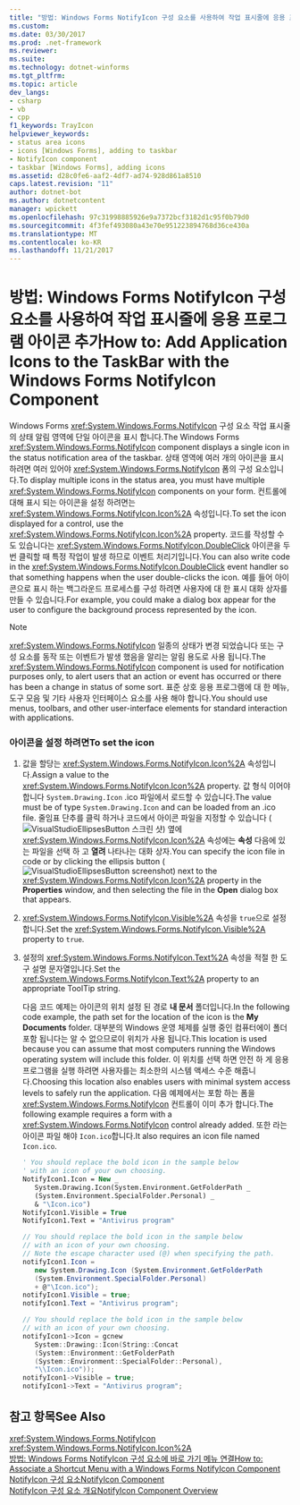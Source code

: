 ```yaml
---
title: "방법: Windows Forms NotifyIcon 구성 요소를 사용하여 작업 표시줄에 응용 프로그램 아이콘 추가"
ms.custom: 
ms.date: 03/30/2017
ms.prod: .net-framework
ms.reviewer: 
ms.suite: 
ms.technology: dotnet-winforms
ms.tgt_pltfrm: 
ms.topic: article
dev_langs:
- csharp
- vb
- cpp
f1_keywords: TrayIcon
helpviewer_keywords:
- status area icons
- icons [Windows Forms], adding to taskbar
- NotifyIcon component
- taskbar [Windows Forms], adding icons
ms.assetid: d28c0fe6-aaf2-4df7-ad74-928d861a8510
caps.latest.revision: "11"
author: dotnet-bot
ms.author: dotnetcontent
manager: wpickett
ms.openlocfilehash: 97c31998885926e9a7372bcf3182d1c95f0b79d0
ms.sourcegitcommit: 4f3fef493080a43e70e951223894768d36ce430a
ms.translationtype: MT
ms.contentlocale: ko-KR
ms.lasthandoff: 11/21/2017
---
```

# <a name="how-to-add-application-icons-to-the-taskbar-with-the-windows-forms-notifyicon-component"></a><span data-ttu-id="857b5-102">방법: Windows Forms NotifyIcon 구성 요소를 사용하여 작업 표시줄에 응용 프로그램 아이콘 추가</span><span class="sxs-lookup"><span data-stu-id="857b5-102">How to: Add Application Icons to the TaskBar with the Windows Forms NotifyIcon Component</span></span>
<span data-ttu-id="857b5-103">Windows Forms <xref:System.Windows.Forms.NotifyIcon> 구성 요소 작업 표시줄의 상태 알림 영역에 단일 아이콘을 표시 합니다.</span><span class="sxs-lookup"><span data-stu-id="857b5-103">The Windows Forms <xref:System.Windows.Forms.NotifyIcon> component displays a single icon in the status notification area of the taskbar.</span></span> <span data-ttu-id="857b5-104">상태 영역에 여러 개의 아이콘을 표시 하려면 여러 있어야 <xref:System.Windows.Forms.NotifyIcon> 폼의 구성 요소입니다.</span><span class="sxs-lookup"><span data-stu-id="857b5-104">To display multiple icons in the status area, you must have multiple <xref:System.Windows.Forms.NotifyIcon> components on your form.</span></span> <span data-ttu-id="857b5-105">컨트롤에 대해 표시 되는 아이콘을 설정 하려면는 <xref:System.Windows.Forms.NotifyIcon.Icon%2A> 속성입니다.</span><span class="sxs-lookup"><span data-stu-id="857b5-105">To set the icon displayed for a control, use the <xref:System.Windows.Forms.NotifyIcon.Icon%2A> property.</span></span> <span data-ttu-id="857b5-106">코드를 작성할 수도 있습니다는 <xref:System.Windows.Forms.NotifyIcon.DoubleClick> 아이콘을 두 번 클릭할 때 특정 작업이 발생 하므로 이벤트 처리기입니다.</span><span class="sxs-lookup"><span data-stu-id="857b5-106">You can also write code in the <xref:System.Windows.Forms.NotifyIcon.DoubleClick> event handler so that something happens when the user double-clicks the icon.</span></span> <span data-ttu-id="857b5-107">예를 들어 아이콘으로 표시 하는 백그라운드 프로세스를 구성 하려면 사용자에 대 한 표시 대화 상자를 만들 수 있습니다.</span><span class="sxs-lookup"><span data-stu-id="857b5-107">For example, you could make a dialog box appear for the user to configure the background process represented by the icon.</span></span>  
  
> [!NOTE]
>  <span data-ttu-id="857b5-108"><xref:System.Windows.Forms.NotifyIcon> 일종의 상태가 변경 되었습니다 또는 구성 요소를 동작 또는 이벤트가 발생 했음을 알리는 알림 용도로 사용 됩니다.</span><span class="sxs-lookup"><span data-stu-id="857b5-108">The <xref:System.Windows.Forms.NotifyIcon> component is used for notification purposes only, to alert users that an action or event has occurred or there has been a change in status of some sort.</span></span> <span data-ttu-id="857b5-109">표준 상호 응용 프로그램에 대 한 메뉴, 도구 모음 및 기타 사용자 인터페이스 요소를 사용 해야 합니다.</span><span class="sxs-lookup"><span data-stu-id="857b5-109">You should use menus, toolbars, and other user-interface elements for standard interaction with applications.</span></span>  
  
### <a name="to-set-the-icon"></a><span data-ttu-id="857b5-110">아이콘을 설정 하려면</span><span class="sxs-lookup"><span data-stu-id="857b5-110">To set the icon</span></span>  
  
1.  <span data-ttu-id="857b5-111">값을 할당는 <xref:System.Windows.Forms.NotifyIcon.Icon%2A> 속성입니다.</span><span class="sxs-lookup"><span data-stu-id="857b5-111">Assign a value to the <xref:System.Windows.Forms.NotifyIcon.Icon%2A> property.</span></span> <span data-ttu-id="857b5-112">값 형식 이어야 합니다 `System.Drawing.Icon` .ico 파일에서 로드할 수 있습니다.</span><span class="sxs-lookup"><span data-stu-id="857b5-112">The value must be of type `System.Drawing.Icon` and can be loaded from an .ico file.</span></span> <span data-ttu-id="857b5-113">줄임표 단추를 클릭 하거나 코드에서 아이콘 파일을 지정할 수 있습니다 (![VisualStudioEllipsesButton 스크린 샷](../../../../docs/framework/winforms/media/vbellipsesbutton.png "vbEllipsesButton")) 옆에 <xref:System.Windows.Forms.NotifyIcon.Icon%2A> 속성에는  **속성** 다음에 있는 파일을 선택 하 고 **열려** 나타나는 대화 상자.</span><span class="sxs-lookup"><span data-stu-id="857b5-113">You can specify the icon file in code or by clicking the ellipsis button (![VisualStudioEllipsesButton screenshot](../../../../docs/framework/winforms/media/vbellipsesbutton.png "vbEllipsesButton")) next to the <xref:System.Windows.Forms.NotifyIcon.Icon%2A> property in the **Properties** window, and then selecting the file in the **Open** dialog box that appears.</span></span>  
  
2.  <span data-ttu-id="857b5-114"><xref:System.Windows.Forms.NotifyIcon.Visible%2A> 속성을 `true`으로 설정합니다.</span><span class="sxs-lookup"><span data-stu-id="857b5-114">Set the <xref:System.Windows.Forms.NotifyIcon.Visible%2A> property to `true`.</span></span>  
  
3.  <span data-ttu-id="857b5-115">설정의 <xref:System.Windows.Forms.NotifyIcon.Text%2A> 속성을 적절 한 도구 설명 문자열입니다.</span><span class="sxs-lookup"><span data-stu-id="857b5-115">Set the <xref:System.Windows.Forms.NotifyIcon.Text%2A> property to an appropriate ToolTip string.</span></span>  
  
     <span data-ttu-id="857b5-116">다음 코드 예제는 아이콘의 위치 설정 된 경로 **내 문서** 폴더입니다.</span><span class="sxs-lookup"><span data-stu-id="857b5-116">In the following code example, the path set for the location of the icon is the **My Documents** folder.</span></span> <span data-ttu-id="857b5-117">대부분의 Windows 운영 체제를 실행 중인 컴퓨터에이 폴더 포함 됩니다는 알 수 없으므로이 위치가 사용 됩니다.</span><span class="sxs-lookup"><span data-stu-id="857b5-117">This location is used because you can assume that most computers running the Windows operating system will include this folder.</span></span> <span data-ttu-id="857b5-118">이 위치를 선택 하면 안전 하 게 응용 프로그램을 실행 하려면 사용자를는 최소한의 시스템 액세스 수준 해줍니다.</span><span class="sxs-lookup"><span data-stu-id="857b5-118">Choosing this location also enables users with minimal system access levels to safely run the application.</span></span> <span data-ttu-id="857b5-119">다음 예제에서는 포함 하는 폼을 <xref:System.Windows.Forms.NotifyIcon> 컨트롤이 이미 추가 합니다.</span><span class="sxs-lookup"><span data-stu-id="857b5-119">The following example requires a form with a <xref:System.Windows.Forms.NotifyIcon> control already added.</span></span> <span data-ttu-id="857b5-120">또한 라는 아이콘 파일 해야 `Icon.ico`합니다.</span><span class="sxs-lookup"><span data-stu-id="857b5-120">It also requires an icon file named `Icon.ico`.</span></span>  
  
    ```vb  
    ' You should replace the bold icon in the sample below  
    ' with an icon of your own choosing.  
    NotifyIcon1.Icon = New _   
       System.Drawing.Icon(System.Environment.GetFolderPath _  
       (System.Environment.SpecialFolder.Personal) _  
       & "\Icon.ico")  
    NotifyIcon1.Visible = True  
    NotifyIcon1.Text = "Antivirus program"  
    ```  
  
    ```csharp  
    // You should replace the bold icon in the sample below  
    // with an icon of your own choosing.  
    // Note the escape character used (@) when specifying the path.  
    notifyIcon1.Icon =   
       new System.Drawing.Icon (System.Environment.GetFolderPath  
       (System.Environment.SpecialFolder.Personal)  
       + @"\Icon.ico");  
    notifyIcon1.Visible = true;  
    notifyIcon1.Text = "Antivirus program";  
    ```  
  
    ```cpp  
    // You should replace the bold icon in the sample below  
    // with an icon of your own choosing.  
    notifyIcon1->Icon = gcnew   
       System::Drawing::Icon(String::Concat  
       (System::Environment::GetFolderPath  
       (System::Environment::SpecialFolder::Personal),  
       "\\Icon.ico"));  
    notifyIcon1->Visible = true;  
    notifyIcon1->Text = "Antivirus program";  
    ```  
  
## <a name="see-also"></a><span data-ttu-id="857b5-121">참고 항목</span><span class="sxs-lookup"><span data-stu-id="857b5-121">See Also</span></span>  
 <xref:System.Windows.Forms.NotifyIcon>  
 <xref:System.Windows.Forms.NotifyIcon.Icon%2A>  
 [<span data-ttu-id="857b5-122">방법: Windows Forms NotifyIcon 구성 요소에 바로 가기 메뉴 연결</span><span class="sxs-lookup"><span data-stu-id="857b5-122">How to: Associate a Shortcut Menu with a Windows Forms NotifyIcon Component</span></span>](../../../../docs/framework/winforms/controls/how-to-associate-a-shortcut-menu-with-a-windows-forms-notifyicon-component.md)  
 [<span data-ttu-id="857b5-123">NotifyIcon 구성 요소</span><span class="sxs-lookup"><span data-stu-id="857b5-123">NotifyIcon Component</span></span>](../../../../docs/framework/winforms/controls/notifyicon-component-windows-forms.md)  
 [<span data-ttu-id="857b5-124">NotifyIcon 구성 요소 개요</span><span class="sxs-lookup"><span data-stu-id="857b5-124">NotifyIcon Component Overview</span></span>](../../../../docs/framework/winforms/controls/notifyicon-component-overview-windows-forms.md)
